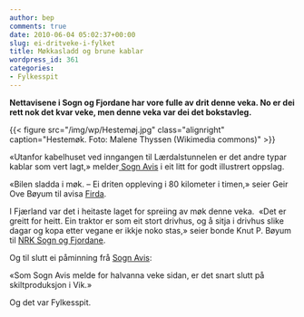 ```yaml
---
author: bep
comments: true
date: 2010-06-04 05:02:37+00:00
slug: ei-dritveke-i-fylket
title: Møkkasladd og brune kablar
wordpress_id: 361
categories:
- Fylkesspit
---
```


**Nettavisene i Sogn og Fjordane har vore fulle av drit denne veka. No er  dei rett nok det kvar veke, men denne veka var dei det bokstavleg.**

{{< figure src="/img/wp/Hestemøj.jpg" class="alignright" caption="Hestemøk. Foto: Malene Thyssen (Wikimedia commons)" >}}

<!--more-->

«Utanfor  kabelhuset ved inngangen til Lærdalstunnelen er det andre typar  kablar  som vert lagt,» melder[ Sogn Avis](http://www.sognavis.no/lokale_nyhende/article5143722.ece) i eit litt for godt illustrert oppslag.

«Bilen  sladda i møk. – Ei driten oppleving i 80 kilometer i timen,» seier Geir  Ove Bøyum til avisa [Firda](http://www.firda.no/nyhende/article5142806.ece).

I Fjærland var det i heitaste laget for spreiing av møk denne veka.  «Det er greitt for heitt. Ein traktor er som eit stort drivhus, og å  sitja i drivhus slike dagar og kopa etter vegane er ikkje noko stas,»  seier bonde Knut P. Bøyum til [NRK Sogn og Fjordane](http://nrk.no/nyheter/distrikt/nrk_sogn_og_fjordane/1.7149629).

Og til slutt ei påminning frå [Sogn Avis](http://www.sognavis.no/lokale_nyhende/article5140576.ece):

«Som Sogn Avis melde for halvanna veke sidan, er det snart slutt på  skiltproduksjon i  Vik.»

Og det var Fylkesspit.
